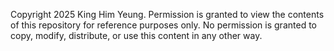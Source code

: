 Copyright 2025 King Him Yeung.
Permission is granted to view the contents of this repository for reference purposes only.
No permission is granted to copy, modify, distribute, or use this content in any other way.
